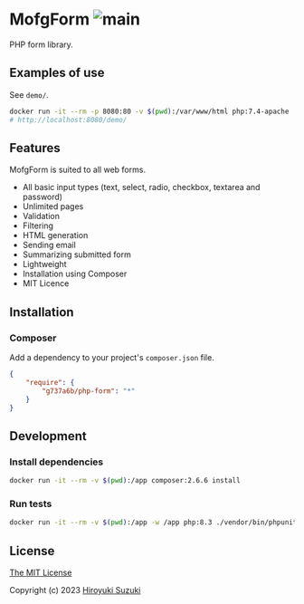 # MofgForm ![main](https://github.com/g737a6b/php-form/workflows/main/badge.svg)

PHP form library.

## Examples of use

See `demo/`.

```sh
docker run -it --rm -p 8080:80 -v $(pwd):/var/www/html php:7.4-apache
# http://localhost:8080/demo/
```

## Features

MofgForm is suited to all web forms.

- All basic input types (text, select, radio, checkbox, textarea and password)
- Unlimited pages
- Validation
- Filtering
- HTML generation
- Sending email
- Summarizing submitted form
- Lightweight
- Installation using Composer
- MIT Licence

## Installation

### Composer

Add a dependency to your project's `composer.json` file.

```json
{
	"require": {
		"g737a6b/php-form": "*"
	}
}
```

## Development

### Install dependencies

```sh
docker run -it --rm -v $(pwd):/app composer:2.6.6 install
```

### Run tests

```sh
docker run -it --rm -v $(pwd):/app -w /app php:8.3 ./vendor/bin/phpunit ./tests
```

## License

[The MIT License](http://opensource.org/licenses/MIT)

Copyright (c) 2023 [Hiroyuki Suzuki](https://mofg-in-progress.com)
